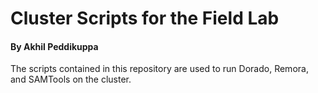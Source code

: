 # Cluster Scripts for the Field Lab

#### By Akhil Peddikuppa


The scripts contained in this repository are used to run Dorado, Remora, and SAMTools on the cluster.